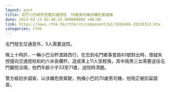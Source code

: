 ```yaml
---
layout: post
title: 屯門小巴疑失控撞交通燈柱　70歲男司機涉嫌危駕被捕
date: 2023-03-13 02:48:33.000000000 +08:00
link: https://news.rthk.hk/rthk/ch/component/k2/1691668-20230313.htm
categories: rthk
---
```


屯門發生交通意外，5人需要送院。

晚上十時許，一輛小巴沿杯渡路西行，在去到屯門鄉事會路83號對出時，懷疑失控撞向交通燈柱和約六米長欄杆，造成車上11人受輕傷，其中兩男三女需要送往屯門醫院治理，他們年齡介乎33至71歲，送院時清醒。

警方經初步調查，以涉嫌危險駕駛，拘捕小巴的70歲男司機，他現正被扣留調查。
